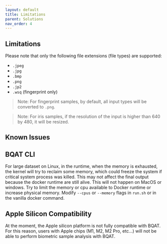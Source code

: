 ```yaml
---
layout: default
title: Limitations
parent: Solutions
nav_order: 4
---
```


## Limitations

Please note that only the following file extensions (file types) are supported:

* `.jpeg`
* `.jpg`
* `.bmp`
* `.png`
* `.jp2`
* `.wsq` (fingerprint only)

> Note: For fingerprint samples, by default, all input types will be converted to `.png`.

> Note: For iris samples, if the resolution of the input is higher than 640 by 480, it will be resized.

## Known Issues

## BQAT CLI

For large dataset on Linux, in the runtime, when the memory is exhausted, the kernel will try to reclaim some memory, which could freeze the system if critical system process was killed. This may not affect the final output because the docker runtime are still alive. This will not happen on MacOS or windows. Try to limit the memory or cpu available to Docker runtime or increase physical memory. Modify `--cpus` or `--memory` flags in `run.sh` or in the vanilla docker command.

## Apple Silicon Compatibility

At the moment, the Apple silicon platform is not fully compatible with BQAT. For this reason, users with Apple chips (M1, M2, M2 Pro, etc...) will not be able to perform biometric sample analysis with BQAT.
